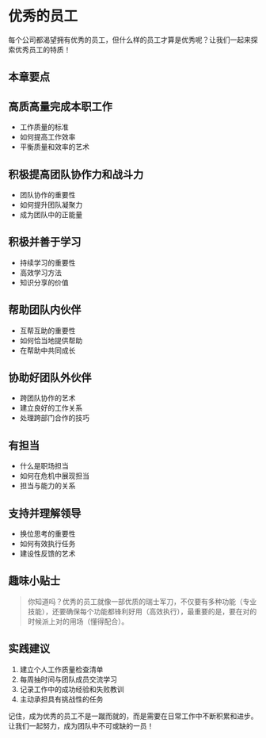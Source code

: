 # 优秀的员工

每个公司都渴望拥有优秀的员工，但什么样的员工才算是优秀呢？让我们一起来探索优秀员工的特质！

## 本章要点

## 高质高量完成本职工作
- 工作质量的标准
- 如何提高工作效率
- 平衡质量和效率的艺术

## 积极提高团队协作力和战斗力
- 团队协作的重要性
- 如何提升团队凝聚力
- 成为团队中的正能量

## 积极并善于学习
- 持续学习的重要性
- 高效学习方法
- 知识分享的价值

## 帮助团队内伙伴
- 互帮互助的重要性
- 如何恰当地提供帮助
- 在帮助中共同成长

## 协助好团队外伙伴
- 跨团队协作的艺术
- 建立良好的工作关系
- 处理跨部门合作的技巧

## 有担当
- 什么是职场担当
- 如何在危机中展现担当
- 担当与能力的关系

## 支持并理解领导
- 换位思考的重要性
- 如何有效执行任务
- 建设性反馈的艺术

## 趣味小贴士

> 你知道吗？优秀的员工就像一部优质的瑞士军刀，不仅要有多种功能（专业技能），还要确保每个功能都锋利好用（高效执行），最重要的是，要在对的时候派上对的用场（懂得配合）。

## 实践建议

1. 建立个人工作质量检查清单
2. 每周抽时间与团队成员交流学习
3. 记录工作中的成功经验和失败教训
4. 主动承担具有挑战性的任务

记住，成为优秀的员工不是一蹴而就的，而是需要在日常工作中不断积累和进步。让我们一起努力，成为团队中不可或缺的一员！